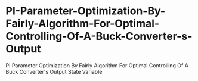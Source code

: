 # PI-Parameter-Optimization-By-Fairly-Algorithm-For-Optimal-Controlling-Of-A-Buck-Converter-s-Output
PI Parameter Optimization By Fairly Algorithm For Optimal Controlling Of A Buck Converter's Output State Variable
